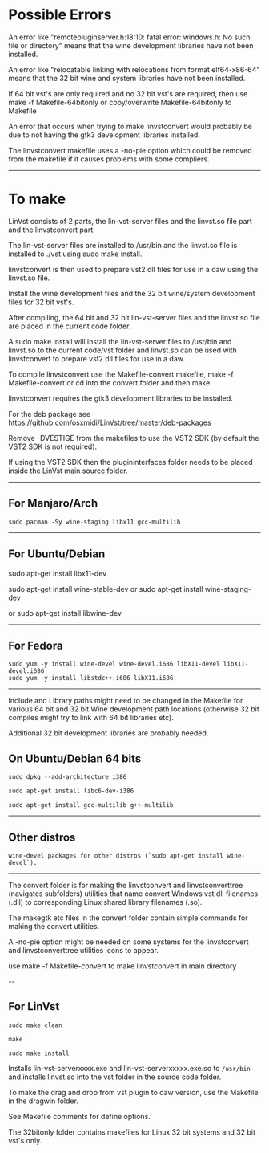 # Possible Errors

An error like "remotepluginserver.h:18:10: fatal error: windows.h: No such file or directory" means that the wine development libraries have not been installed.

An error like "relocatable linking with relocations from format elf64-x86-64" means that the 32 bit wine and system libraries have not been installed.

If 64 bit vst's are only required and no 32 bit vst's are required, then use make -f Makefile-64bitonly or copy/overwrite Makefile-64bitonly to Makefile

An error that occurs when trying to make linvstconvert would probably be due to not having the gtk3 development libraries installed.

The linvstconvert makefile uses a -no-pie option which could be removed from the makefile if it causes problems with some compliers.

------

# To make

LinVst consists of 2 parts, the lin-vst-server files and the linvst.so file part and the linvstconvert part.

The lin-vst-server files are installed to /usr/bin and the linvst.so file is installed to ./vst using sudo make install.

linvstconvert is then used to prepare vst2 dll files for use in a daw using the linvst.so file.

Install the wine development files and the 32 bit wine/system development files for 32 bit vst's.

After compiling, the 64 bit and 32 bit lin-vst-server files and the linvst.so file are placed in the current code folder. 

A sudo make install will install the lin-vst-server files to /usr/bin and linvst.so to the current code/vst folder and linvst.so can be used with linvstconvert to prepare vst2 dll files for use in a daw.

To compile linvstconvert use the Makefile-convert makefile, make -f Makefile-convert or cd into the convert folder and then make.

linvstconvert requires the gtk3 development libraries to be installed.


For the deb package see https://github.com/osxmidi/LinVst/tree/master/deb-packages

Remove -DVESTIGE from the makefiles to use the VST2 SDK (by default the VST2 SDK is not required).

If using the VST2 SDK then the plugininterfaces folder needs to be placed inside the LinVst main source folder.

------

## For Manjaro/Arch

```
sudo pacman -Sy wine-staging libx11 gcc-multilib
```

------

## For Ubuntu/Debian

sudo apt-get install libx11-dev

sudo apt-get install wine-stable-dev or sudo apt-get install wine-staging-dev

or sudo apt-get install libwine-dev

-------

## For Fedora 
```
sudo yum -y install wine-devel wine-devel.i686 libX11-devel libX11-devel.i686
sudo yum -y install libstdc++.i686 libX11.i686
```

-------
 
Include and Library paths might need to be changed in the Makefile for various 64 bit and 32 bit Wine development path locations (otherwise 32 bit compiles might try to link with 64 bit libraries etc).

Additional 32 bit development libraries are probably needed.

## On Ubuntu/Debian 64 bits 
```
sudo dpkg --add-architecture i386

sudo apt-get install libc6-dev-i386

sudo apt-get install gcc-multilib g++-multilib

```
-----

## Other distros

```
wine-devel packages for other distros (`sudo apt-get install wine-devel`).

```
--------

The convert folder is for making the linvstconvert and linvstconverttree (navigates subfolders) utilities that name convert Windows vst dll filenames (.dll) to corresponding Linux shared library filenames (.so).

The makegtk etc files in the convert folder contain simple commands for making the convert utilities.

A -no-pie option might be needed on some systems for the linvstconvert and linvstconverttree utilities icons to appear.

use make -f Makefile-convert to make linvstconvert in main directory

--

## For LinVst
```
sudo make clean

make

sudo make install
```
Installs lin-vst-serverxxxx.exe and lin-vst-serverxxxxx.exe.so to `/usr/bin` and installs linvst.so into the vst folder in the source code folder.

To make the drag and drop from vst plugin to daw version, use the Makefile in the dragwin folder.

See Makefile comments for define options.

The 32bitonly folder contains makefiles for Linux 32 bit systems and 32 bit vst's only.



